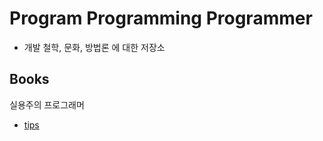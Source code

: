 # Program Programming Programmer

- 개발 철학, 문화, 방법론 에 대한 저장소

## Books

실용주의 프로그래머

- [tips](01.%20Books/01.%20실용주의%20프로그래머/실용주의%20프로그래머%20Tips.md)